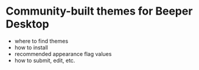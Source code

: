 # Community-built themes for Beeper Desktop

- where to find themes
- how to install
- recommended appearance flag values
- how to submit, edit, etc.

